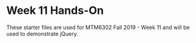 # Week 11 Hands-On

These starter files are used for MTM6302 Fall 2019 - Week 11 and will be used to demonstrate jQuery. 
